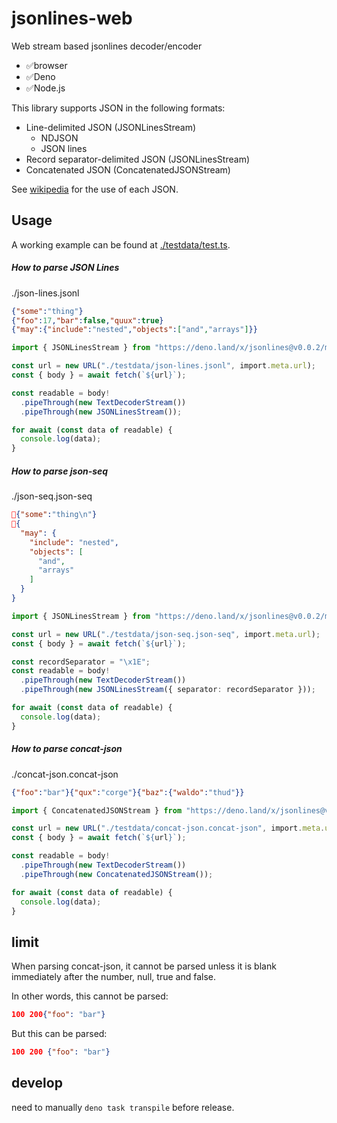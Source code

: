 # jsonlines-web

Web stream based jsonlines decoder/encoder

- ✅browser
- ✅Deno
- ✅Node.js

This library supports JSON in the following formats:

- Line-delimited JSON (JSONLinesStream)
  - NDJSON
  - JSON lines
- Record separator-delimited JSON (JSONLinesStream)
- Concatenated JSON (ConcatenatedJSONStream)

See [wikipedia](https://en.wikipedia.org/wiki/JSON_streaming) for the use of
each JSON.

## Usage

A working example can be found at [./testdata/test.ts](./testdata/test.ts).

##### How to parse JSON Lines

./json-lines.jsonl

```json
{"some":"thing"}
{"foo":17,"bar":false,"quux":true}
{"may":{"include":"nested","objects":["and","arrays"]}}
```

```ts
import { JSONLinesStream } from "https://deno.land/x/jsonlines@v0.0.2/mod.ts";

const url = new URL("./testdata/json-lines.jsonl", import.meta.url);
const { body } = await fetch(`${url}`);

const readable = body!
  .pipeThrough(new TextDecoderStream())
  .pipeThrough(new JSONLinesStream());

for await (const data of readable) {
  console.log(data);
}
```

##### How to parse json-seq

./json-seq.json-seq

```json
{"some":"thing\n"}
{
  "may": {
    "include": "nested",
    "objects": [
      "and",
      "arrays"
    ]
  }
}
```

```ts
import { JSONLinesStream } from "https://deno.land/x/jsonlines@v0.0.2/mod.ts";

const url = new URL("./testdata/json-seq.json-seq", import.meta.url);
const { body } = await fetch(`${url}`);

const recordSeparator = "\x1E";
const readable = body!
  .pipeThrough(new TextDecoderStream())
  .pipeThrough(new JSONLinesStream({ separator: recordSeparator }));

for await (const data of readable) {
  console.log(data);
}
```

##### How to parse concat-json

./concat-json.concat-json

```json
{"foo":"bar"}{"qux":"corge"}{"baz":{"waldo":"thud"}}
```

```ts
import { ConcatenatedJSONStream } from "https://deno.land/x/jsonlines@v0.0.2/mod.ts";

const url = new URL("./testdata/concat-json.concat-json", import.meta.url);
const { body } = await fetch(`${url}`);

const readable = body!
  .pipeThrough(new TextDecoderStream())
  .pipeThrough(new ConcatenatedJSONStream());

for await (const data of readable) {
  console.log(data);
}
```

## limit

When parsing concat-json, it cannot be parsed unless it is blank immediately
after the number, null, true and false.

In other words, this cannot be parsed:

```json
100 200{"foo": "bar"}
```

But this can be parsed:

```json
100 200 {"foo": "bar"}
```

## develop

need to manually `deno task transpile` before release.

